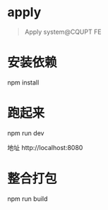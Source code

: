 # apply

> Apply system@CQUPT FE

# 安装依赖 
npm install

# 跑起来
npm run dev

地址 http://localhost:8080

# 整合打包
npm run build